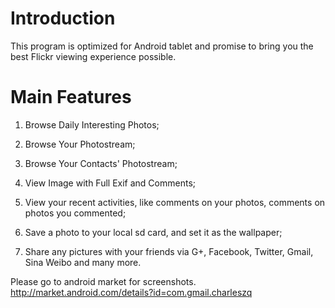 # Introduction #
This program is optimized for Android tablet and promise to bring you the best Flickr viewing experience possible.

# Main Features #

1. Browse Daily Interesting Photos;

2. Browse Your Photostream;

3. Browse Your Contacts' Photostream;

4. View Image with Full Exif and Comments;

5. View your recent activities, like comments on your photos, comments on photos you commented;

6. Save a photo to your local sd card, and set it as the wallpaper;

7. Share any pictures with your friends via G+, Facebook, Twitter, Gmail, Sina Weibo and many more.



Please go to android market for screenshots. http://market.android.com/details?id=com.gmail.charleszq